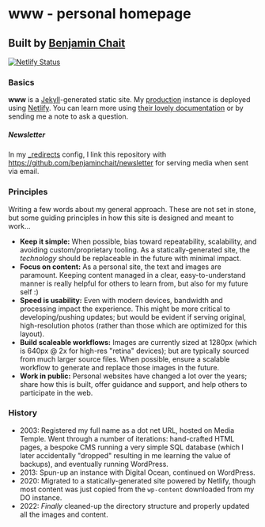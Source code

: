 # www - personal homepage

## Built by [Benjamin Chait](https://github.com/benjaminchait)

[![Netlify Status](https://api.netlify.com/api/v1/badges/03380659-40f5-4cac-8758-c564f5467d07/deploy-status)](https://app.netlify.com/sites/benjaminchait-www/deploys)

### Basics

**www** is a [Jekyll](https://jekyllrb.com/)-generated static site. My [production](https://benjaminchait.net) instance is deployed using [Netlify](http://netlify.com). You can learn more using [their lovely documentation](https://www.netlifycms.org/docs/jekyll/) or by sending me a note to ask a question.

##### Newsletter

In my [_redirects](https://github.com/benjaminchait/www/blob/0fe01edc508cb4386a4368fcdbe970f5e4076c91/_redirects#L15) config, I link this repository with https://github.com/benjaminchait/newsletter for serving media when sent via email.

### Principles

Writing a few words about my general approach. These are not set in stone, but some guiding principles in how this site is designed and meant to work...

* **Keep it simple:** When possible, bias toward repeatability, scalability, and avoiding custom/proprietary tooling. As a statically-generated site, the _technology_ should be replaceable in the future with minimal impact.
* **Focus on content:** As a personal site, the text and images are paramount. Keeping content managed in a clear, easy-to-understand manner is really helpful for others to learn from, but also for my future self :)
* **Speed is usability:** Even with modern devices, bandwidth and processing impact the experience. This might be more critical to developing/pushing updates; but would be evident if serving original, high-resolution photos (rather than those which are optimized for this layout).
* **Build scaleable workflows:** Images are currently sized at 1280px (which is 640px @ 2x for high-res "retina" devices); but are typically sourced from much larger source files. When possible, ensure a scalable workflow to generate and replace those images in the future.
* **Work in public:** Personal websites have changed a lot over the years; share how this is built, offer guidance and support, and help others to participate in the web.

### History

* 2003: Registered my full name as a dot net URL, hosted on Media Temple. Went through a number of iterations: hand-crafted HTML pages, a bespoke CMS running a very simple SQL database (which I later accidentally "dropped" resulting in me learning the value of backups), and eventually running WordPress.
* 2013: Spun-up an instance with Digital Ocean, continued on WordPress.
* 2020: Migrated to a statically-generated site powered by Netlify, though most content was just copied from the `wp-content` downloaded from my DO instance.
* 2022: _Finally_ cleaned-up the directory structure and properly updated all the images and content.
